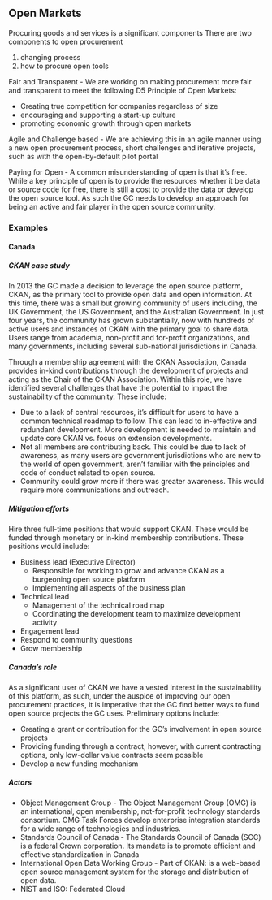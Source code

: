 ## Open Markets

Procuring goods and services is a significant components
There are two components to open procurement 
1. changing process
2. how to procure open tools 
 
Fair and Transparent - We are working on making procurement more fair and transparent to meet the following D5 Principle of Open Markets:
- Creating true competition for companies regardless of size
- encouraging and supporting a start-up culture
- promoting economic growth through open markets

Agile and Challenge based - We are achieving this in an agile manner using a new open procurement process, short challenges and iterative projects, such as with the open-by-default pilot portal

Paying for Open - A common misunderstanding of open is that it’s free. While a key principle of open is to provide the resources whether it be data or source code for free, there is still a cost to provide the data or develop the open source tool. As such the GC needs to develop an approach for being an active and fair player in the open source community.



### Examples
#### Canada
##### CKAN case study
In 2013 the GC made a decision to leverage the open source platform, CKAN, as the primary tool to provide open data and open information. At this time, there was a small but growing community of users including, the UK Government, the US Government, and the Australian Government.  In just four years, the community has grown substantially, now with hundreds of active users and instances of CKAN with the primary goal to share data. Users range from academia, non-profit and for-profit organizations, and many governments, including several sub-national jurisdictions in Canada.

Through a membership agreement with the CKAN Association, Canada provides in-kind contributions through the development of projects and acting as the Chair of the CKAN Association. Within this role, we have identified several challenges that have the potential to impact the sustainability of the community. These include:
* Due to a lack of central resources, it’s difficult for users to have a common technical roadmap to follow. This can lead to in-effective and redundant development. More development is needed to maintain and update core CKAN vs. focus on extension developments. 
* Not all members are contributing back. This could be due to lack of awareness, as many users are government jurisdictions who are new to the world of open government, aren’t familiar with the principles and code of conduct related to open source. 
* Community could grow more if there was greater awareness. This would require more communications and outreach. 

##### Mitigation efforts
Hire three full-time positions that would support CKAN. These would be funded through monetary or in-kind membership contributions.  These positions would include:
- Business lead (Executive Director)
  - Responsible for working to grow and advance CKAN as a burgeoning open source platform
  - Implementing all aspects of the business plan
- Technical lead
  - Management of the technical road map 
  - Coordinating the development team to maximize development activity 
-  Engagement lead 
  -  Respond to community questions
  - Grow membership

##### Canada’s role

As a significant user of CKAN we have a vested interest in the sustainability of this platform, as such, under the auspice of improving our open procurement practices, it is imperative that the GC find better ways to fund open source projects the GC uses. 
Preliminary options include:
- Creating a grant or contribution for the GC’s involvement in open source projects 
- Providing funding through a contract, however, with current contracting options, only low-dollar value contracts seem possible
- Develop a new funding mechanism

##### Actors
- Object Management Group - The Object Management Group (OMG) is an international, open membership, not-for-profit technology standards consortium. OMG Task Forces develop enterprise integration standards for a wide range of technologies and industries.
- Standards Council of Canada - The Standards Council of Canada (SCC) is a federal Crown corporation. Its mandate is to promote efficient and effective standardization in Canada
- International Open Data Working Group - Part of CKAN: is a web-based open source management system for the storage and distribution of open data.
- NIST and ISO: Federated Cloud